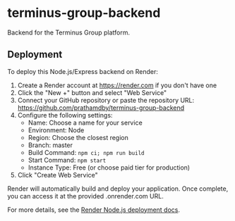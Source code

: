 # terminus-group-backend

Backend for the Terminus Group platform.

## Deployment

To deploy this Node.js/Express backend on Render:

1. Create a Render account at https://render.com if you don't have one
2. Click the "New +" button and select "Web Service"
3. Connect your GitHub repository or paste the repository URL: https://github.com/prathamdby/terminus-group-backend
4. Configure the following settings:
   - Name: Choose a name for your service
   - Environment: Node
   - Region: Choose the closest region
   - Branch: master
   - Build Command: `npm ci; npm run build`
   - Start Command: `npm start`
   - Instance Type: Free (or choose paid tier for production)
5. Click "Create Web Service"

Render will automatically build and deploy your application. Once complete, you can access it at the provided .onrender.com URL.

For more details, see the [Render Node.js deployment docs](https://render.com/docs/deploy-node-express-app).

